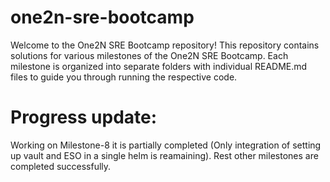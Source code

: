 
# one2n-sre-bootcamp
Welcome to the One2N SRE Bootcamp repository! This repository contains solutions for various milestones of the One2N SRE Bootcamp. Each milestone is organized into separate folders with individual README.md files to guide you through running the respective code.


# Progress update:

Working on Milestone-8 it is partially completed (Only integration of setting up vault and ESO in a single helm is reamaining). Rest other milestones are completed successfully.